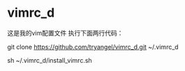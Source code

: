 # vimrc_d
这是我的vim配置文件
执行下面两行代码：

git clone https://github.com/tryangel/vimrc_d.git ~/.vimrc_d

sh ~/.vimrc_d/install_vimrc.sh
